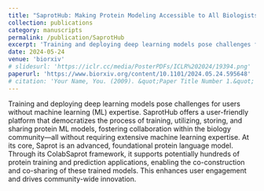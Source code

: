 ```yaml
---
title: "SaprotHub: Making Protein Modeling Accessible to All Biologists"
collection: publications
category: manuscripts
permalink: /publication/SaprotHub
excerpt: 'Training and deploying deep learning models pose challenges for users without machine learning (ML) expertise. SaprotHub offers a user-friendly platform that democratizes the process of training, utilizing, storing, and sharing protein ML models, fostering collaboration within the biology community—all achievable with just a few clicks, regardless of ML background. At its core, Saprot is an advanced, near-universal protein language model. Through its ColabSaprot framework, it supports potentially hundreds of protein training and prediction applications, enabling the co-construction and co-sharing of these trained models. This enhances user engagement and drives community-wide innovation.'
date: 2024-05-24
venue: 'biorxiv'
# slidesurl: 'https://iclr.cc/media/PosterPDFs/ICLR%202024/19394.png'
paperurl: 'https://www.biorxiv.org/content/10.1101/2024.05.24.595648'
# citation: 'Your Name, You. (2009). &quot;Paper Title Number 1.&quot; <i>Journal 1</i>. 1(1).'
---
```


Training and deploying deep learning models pose challenges for users without machine learning (ML) expertise. SaprotHub offers a user-friendly platform that democratizes the process of training, utilizing, storing, and sharing protein ML models, fostering collaboration within the biology community—all without requiring extensive machine learning expertise. At its core, Saprot is an advanced, foundational protein language model. Through its ColabSaprot framework, it supports potentially hundreds of protein training and prediction applications, enabling the co-construction and co-sharing of these trained models. This enhances user engagement and drives community-wide innovation.